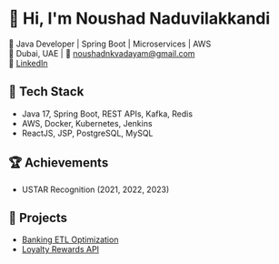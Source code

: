 # 👋 Hi, I'm Noushad Naduvilakkandi

🚀 Java Developer | Spring Boot | Microservices | AWS  
📍 Dubai, UAE | 📧 noushadnkvadayam@gmail.com  
🔗 [LinkedIn](https://linkedin.com/in/noushadnkvadayam)

## 🔧 Tech Stack
- Java 17, Spring Boot, REST APIs, Kafka, Redis
- AWS, Docker, Kubernetes, Jenkins
- ReactJS, JSP, PostgreSQL, MySQL

## 🏆 Achievements
- USTAR Recognition (2021, 2022, 2023)

## 📌 Projects
- [Banking ETL Optimization](#)
- [Loyalty Rewards API](#)
